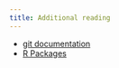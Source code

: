 ```yaml
---
title: Additional reading
---
```


- [git documentation](https://git-scm.com/doc)
- [R Packages](https://r-pkgs.org/)
